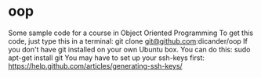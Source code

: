 # oop
Some sample code for a course in Object Oriented Programming
To get this code, just type this in a terminal:
git clone git@github.com:dicander/oop
If you don't have git installed on your own Ubuntu box. You can do this:
sudo apt-get install git
You may have to set up your ssh-keys first:
https://help.github.com/articles/generating-ssh-keys/
